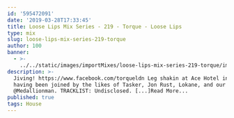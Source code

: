```yaml
---
id: '595472091'
date: '2019-03-28T17:33:45'
title: Loose Lips Mix Series - 219 - Torque - Loose Lips
type: mix
slug: loose-lips-mix-series-219-torque
author: 100
banner:
  - >-
    ../../static/images/importMixes/loose-lips-mix-series-219-torque/image3157.jpeg
description: >-
  Jiving! https://www.facebook.com/torqueldn Leg shakin at Ace Hotel in Miranda,
  having been joined by the likes of Tasker, Jon Rust, Lokane, and our very own
  @Medallionman. TRACKLIST: Undisclosed. [...]Read More...
published: true
tags: House
---
```

